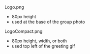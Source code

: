 Logo.png
  - 80px height
  - used at the base of the group photo

LogoCompact.png
  - 80px height, width, or both
  - used top left of the greeting gif

